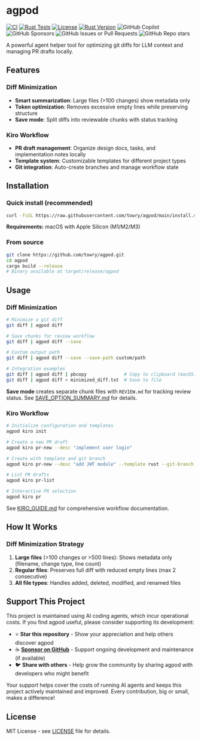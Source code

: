 # agpod

[![CI](https://img.shields.io/github/actions/workflow/status/towry/agpod/ci.yml?branch=main&label=CI&logo=github)](https://github.com/towry/agpod/actions/workflows/ci.yml)
[![Rust Tests](https://img.shields.io/github/actions/workflow/status/towry/agpod/rust.yml?branch=main&label=tests&logo=rust)](https://github.com/towry/agpod/actions/workflows/rust.yml)
[![License](https://img.shields.io/badge/license-MIT-blue.svg)](LICENSE)
[![Rust Version](https://img.shields.io/badge/rust-1.89%2B-orange?logo=rust)](https://www.rust-lang.org)
![GitHub Copilot](https://img.shields.io/badge/Github-Copilot-blue?logo=githubcopilot)
![GitHub Sponsors](https://img.shields.io/github/sponsors/towry)
![GitHub Issues or Pull Requests](https://img.shields.io/github/issues-pr/towry/agpod)
![GitHub Repo stars](https://img.shields.io/github/stars/towry/agpod)

A powerful agent helper tool for optimizing git diffs for LLM context and managing PR drafts locally.

## Features

### Diff Minimization
- **Smart summarization**: Large files (>100 changes) show metadata only
- **Token optimization**: Removes excessive empty lines while preserving structure
- **Save mode**: Split diffs into reviewable chunks with status tracking

### Kiro Workflow
- **PR draft management**: Organize design docs, tasks, and implementation notes locally
- **Template system**: Customizable templates for different project types
- **Git integration**: Auto-create branches and manage workflow state

## Installation

### Quick install (recommended)

```bash
curl -fsSL https://raw.githubusercontent.com/towry/agpod/main/install.sh | bash
```

**Requirements:** macOS with Apple Silicon (M1/M2/M3)

### From source

```bash
git clone https://github.com/towry/agpod.git
cd agpod
cargo build --release
# Binary available at target/release/agpod
```

## Usage

### Diff Minimization

```bash
# Minimize a git diff
git diff | agpod diff

# Save chunks for review workflow
git diff | agpod diff --save

# Custom output path
git diff | agpod diff --save --save-path custom/path

# Integration examples
git diff | agpod diff | pbcopy              # Copy to clipboard (macOS)
git diff | agpod diff > minimized_diff.txt  # Save to file
```

**Save mode** creates separate chunk files with `REVIEW.md` for tracking review status. See [SAVE_OPTION_SUMMARY.md](SAVE_OPTION_SUMMARY.md) for details.

### Kiro Workflow

```bash
# Initialize configuration and templates
agpod kiro init

# Create a new PR draft
agpod kiro pr-new --desc "implement user login"

# Create with template and git branch
agpod kiro pr-new --desc "add JWT module" --template rust --git-branch

# List PR drafts
agpod kiro pr-list

# Interactive PR selection
agpod kiro pr
```

See [KIRO_GUIDE.md](KIRO_GUIDE.md) for comprehensive workflow documentation.

## How It Works

### Diff Minimization Strategy

1. **Large files** (>100 changes or >500 lines): Shows metadata only (filename, change type, line count)
2. **Regular files**: Preserves full diff with reduced empty lines (max 2 consecutive)
3. **All file types**: Handles added, deleted, modified, and renamed files

## Support This Project

This project is maintained using AI coding agents, which incur operational costs. If you find agpod useful, please consider supporting its development:

- ⭐ **Star this repository** - Show your appreciation and help others discover agpod
- ☕ **[Sponsor on GitHub](https://github.com/sponsors/towry)** - Support ongoing development and maintenance (if available)
- 🐦 **Share with others** - Help grow the community by sharing agpod with developers who might benefit

Your support helps cover the costs of running AI agents and keeps this project actively maintained and improved. Every contribution, big or small, makes a difference!

## License

MIT License - see [LICENSE](LICENSE) file for details.
